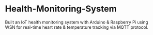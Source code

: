 # Health-Monitoring-System
Built an IoT health monitoring system with Arduino &amp; Raspberry Pi using WSN for real-time heart rate &amp; temperature tracking via MQTT protocol.
